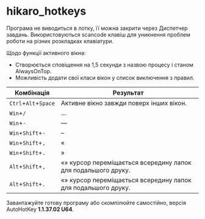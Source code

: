 # hikaro_hotkeys
Програма не виводиться в лотку, її можна закрити через Диспетчер завдань. Використовуються scancode клавіш для уникнення проблем роботи на різних розкладках клавіатури.

Щодо функції активного вікна:
- Створюється сповіщення на 1,5 секунди з назвою процесу і станом AlwaysOnTop.
- Можливість додати свої класи вікон у список виключення з правил.

| Комбінація  | Результат |
| - | - |
| `Ctrl`+`Alt`+`Space` | Активне вікно завжди поверх інших вікон. |
| `Win`+`/`  | … |
| `Win`+`-`  | — |
| `Win`+`Shift`+`-` | – |
| `Win`+`Shift`+`,` | « |
| `Win`+`Shift`+`.` | » |
| `Alt`+`Shift`+`,` | «» курсор переміщається всередину лапок для подальшого друку. |
| `Alt`+`Shift`+`.` | «» курсор переміщається всередину лапок для подальшого друку. |

Завантажуйте готову програму або скомпілюйте самостійно, версія AutoHotKey **1.1.37.02 U64**.
